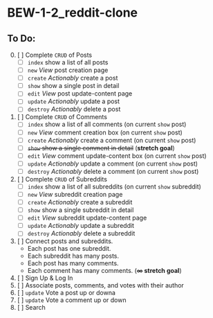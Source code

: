 # BEW-1-2_reddit-clone
## To Do:

0. [ ] Complete `CRUD` of Posts
	- [ ] `index` show a list of all posts
	- [ ] `new` *View* post creation page
	- [ ] `create` *Actionably* create a post
	- [ ] `show` show a single post in detail
	- [ ] `edit` *View* post update-content page
	- [ ] `update` *Actionably* update a post
	- [ ] `destroy` *Actionably* delete a post
0. [ ] Complete `CRUD` of Comments
	- [ ] `index` show a list of all comments (on current `show` post)
	- [ ] `new` *View* comment creation box (on current `show` post)
	- [ ] `create` *Actionably* create a comment (on current `show` post)
	- [ ] ~~`show` show a single comment in detail~~ (**stretch goal**)
	- [ ] `edit` *View* comment update-content box (on current `show` post)
	- [ ] `update` *Actionably* update a comment (on current `show` post)
	- [ ] `destroy` *Actionably* delete a comment (on current `show` post)
0. [ ] Complete `CRUD` of Subreddits
	- [ ] `index` show a list of all subreddits (on current `show` subreddit)
	- [ ] `new` *View* subreddit creation page
	- [ ] `create` *Actionably* create a subreddit
	- [ ] `show` show a single subreddit in detail
	- [ ] `edit` *View* subreddit update-content page
	- [ ] `update` *Actionably* update a subreddit
	- [ ] `destroy` *Actionably* delete a subreddit
0. [ ] Connect posts and subreddits.
	- Each post has one subreddit.
	- Each subreddit has many posts.
	- Each post has many comments.
	- Each comment has many comments. (**∞ stretch goal**)
0. [ ] Sign Up & Log In
0. [ ] Associate posts, comments, and votes with their author
0. [ ] `update` Vote a post up or downa
0. [ ] `update` Vote a comment up or down
0. [ ] Search